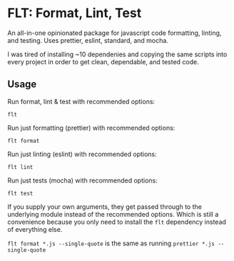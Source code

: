 # FLT: Format, Lint, Test

An all-in-one opinionated package for javascript code formatting, linting, and testing.
Uses prettier, eslint, standard, and mocha.

I was tired of installing ~10 dependenies and copying the same scripts into every project in order to get clean, dependable, and tested code.

## Usage

Run format, lint & test with recommended options:

```
flt
```

Run just formatting (prettier) with recommended options:

```
flt format
```

Run just linting (eslint) with recommended options:

```
flt lint
```

Run just tests (mocha) with recommended options:

```
flt test
```

If you supply your own arguments, they get passed through to the underlying module instead of the recommended options. Which is still a convenience because you only need to install the `flt` dependency instead of everything else.

`flt format *.js --single-quote` is the same as running `prettier *.js --single-quote`
